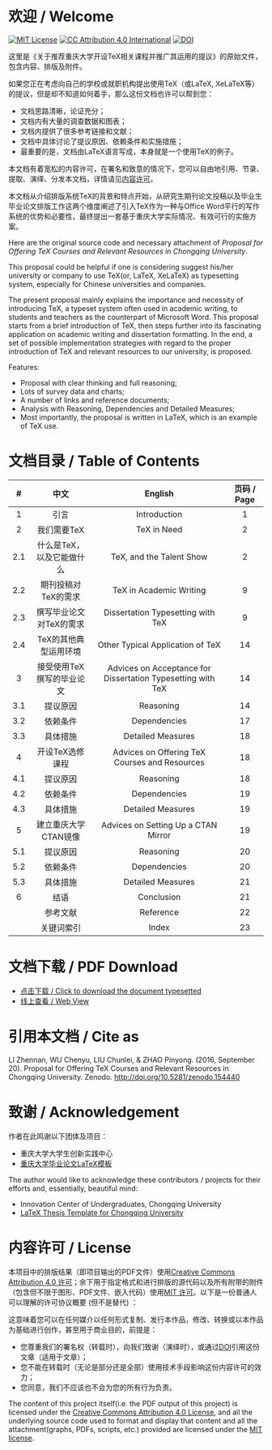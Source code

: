 # 欢迎 / Welcome
[![MIT License](https://img.shields.io/badge/license-MIT-green.svg)](https://opensource.org/licenses/MIT) [![CC Attribution 4.0 International](https://img.shields.io/badge/license-CC%20BY%204.0-green.svg)](https://creativecommons.org/licenses/by/4.0/) [![DOI](https://zenodo.org/badge/DOI/10.5281/zenodo.154440.svg)](https://doi.org/10.5281/zenodo.154440)

这里是《关于推荐重庆大学开设TeX相关课程并推广其运用的提议》的原始文件，包含内容、排版及附件。

如果您正在考虑向自己的学校或就职机构提出使用TeX（或LaTeX, XeLaTeX等）的提议，但是却不知道如何着手，那么这份文档也许可以帮到您：
* 文档思路清晰，论证充分；
* 文档内有大量的调查数据和图表；
* 文档内提供了很多参考链接和文献；
* 文档中具体讨论了提议原因、依赖条件和实施措施；
* 最重要的是，文档由LaTeX语言写成，本身就是一个使用TeX的例子。

本文档有着宽松的内容许可，在署名和致意的情况下，您可以自由地引用、节录、提取、演绎、分发本文档，详情请见[内容许可](https://github.com/CQUtug/TeXProposal#内容许可--license)。

本文档从介绍排版系统TeX的背景和特点开始，从研究生期刊论文投稿以及毕业生毕业论文排版工作这两个维度阐述了引入TeX作为一种与Office Word平行的写作系统的优势和必要性，最终提出一套基于重庆大学实际情况、有效可行的实施方案。

Here are the original source code and necessary attachment of _Proposal for Offering TeX Courses and Relevant Resources in Chongqing University_.

This proposal could be helpful if one is considering suggest his/her university or company to use TeX(or, LaTeX, XeLaTeX) as typesetting system, especially for Chinese universities and companies.

The present proposal mainly explains the importance and necessity of introducing TeX, a typeset system often used in academic writing, to students and teachers as the counterpart of Microsoft Word. This proposal starts from a brief introduction of TeX, then steps further into its fascinating application on academic writing and dissertation formatting. In the end, a set of possible implementation strategies with regard to the proper introduction of TeX and relevant resources to our university, is proposed.

Features:
* Proposal with clear thinking and full reasoning;
* Lots of survey data and charts;
* A number of links and reference documents;
* Analysis with Reasoning, Dependencies and Detailed Measures;
* Most importantly, the proposal is written in LaTeX, which is an example of TeX use.

# 文档目录 / Table of Contents

| # | 中文 | English | 页码 / Page |
|:---:|:-------------------------:|:----------------------------------------------------------:|:-----------:|
| 1 | 引言 | Introduction | 1 |
| 2 | 我们需要TeX | TeX in Need | 2 |
| 2.1 | 什么是TeX，以及它能做什么 | TeX, and the Talent Show | 2 |
| 2.2 | 期刊投稿对TeX的需求 | TeX in Academic Writing | 9 |
| 2.3 | 撰写毕业论文对TeX的需求 | Dissertation Typesetting with TeX | 9 |
| 2.4 | TeX的其他典型运用环境 | Other Typical Application of TeX | 14 |
| 3 | 接受使用TeX撰写的毕业论文 | Advices on Acceptance for Dissertation Typesetting with TeX | 14 |
| 3.1 | 提议原因 | Reasoning | 14 |
| 3.2 | 依赖条件 | Dependencies | 17 |
| 3.3 | 具体措施 | Detailed Measures | 18 |
| 4 | 开设TeX选修课程 | Advices on Offering TeX Courses and Resources | 18 |
| 4.1 | 提议原因 | Reasoning | 18 |
| 4.2 | 依赖条件 | Dependencies | 19 |
| 4.3 | 具体措施 | Detailed Measures | 19 |
| 5 | 建立重庆大学CTAN镜像 | Advices on Setting Up a CTAN Mirror | 19 |
| 5.1 | 提议原因 | Reasoning | 20 |
| 5.2 | 依赖条件 | Dependencies | 20 |
| 5.3 | 具体措施 | Detailed Measures | 21 |
| 6 | 结语 | Conclusion | 21 |
|  | 参考文献 | Reference | 22 |
|  | 关键词索引 | Index | 23 |

# 文档下载 / PDF Download

* [点击下载 / Click to download the document typesetted](https://github.com/CQUtug/TeXProposal/releases/download/1.0/Proposal.for.Offering.TeX.Courses.and.Relevant.Resources.in.Chongqing.University.pdf)
* [线上查看 / Web View](https://zenodo.org/record/154440)

# 引用本文档 / Cite as
LI Zhennan, WU Chenyu, LIU Chunlei, & ZHAO Pinyong. (2016, September 20). Proposal for Offering TeX Courses and Relevant Resources in Chongqing University. Zenodo. http://doi.org/10.5281/zenodo.154440

# 致谢 / Acknowledgement

作者在此鸣谢以下团体及项目：

* 重庆大学大学生创新实践中心
* [重庆大学毕业论文LaTeX模板](https://github.com/nanmu42/CQUThesis)

The author would like to acknowledge these contributors / projects for their efforts and, essentially, beautiful mind:

* Innovation Center of Undergraduates, Chongqing University
* [LaTeX Thesis Template for Chongqing University](https://github.com/nanmu42/CQUThesis)


# 内容许可 / License
本项目中的排版结果（即项目输出的PDF文件）使用[Creative Commons Attribution 4.0 许可](https://creativecommons.org/licenses/by/4.0/)；余下用于指定格式和进行排版的源代码以及所有附带的附件（包含但不限于图形、PDF文件、嵌入代码）使用[MIT 许可](https://opensource.org/licenses/MIT)。以下是一份普通人可以理解的许可协议概要 (但不是替代) ：

这意味着您可以在任何媒介以任何形式复制、发行本作品，修改、转换或以本作品为基础进行创作，甚至用于商业目的，前提是：
* 您尊重我们的署名权（转载时），向我们致谢（演绎时），或通过[DOI](https://doi.org/10.5281/zenodo.154440)引用这份文章（适用于文章）；
* 您不能在转载时（无论是部分还是全部）使用技术手段影响这份内容许可的效力；
* 您同意，我们不应该也不会为您的所有行为负责。

The content of this project itself(i.e. the PDF output of this project) is licensed under the [Creative Commons Attribution 4.0 License](https://creativecommons.org/licenses/by/4.0/), and all the underlying source code used to format and display that content and all the attachment(graphs, PDFs, scripts, etc.) provided are licensed under the [MIT license](https://opensource.org/licenses/MIT).
